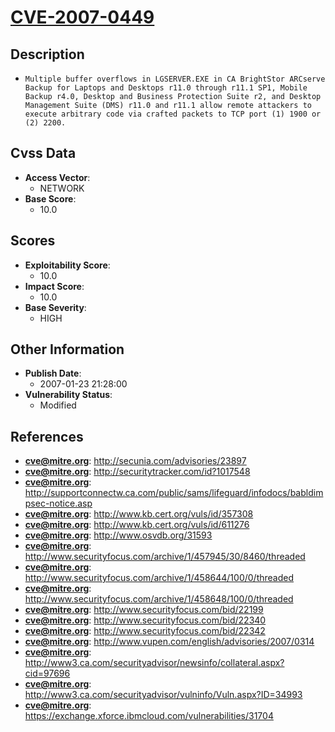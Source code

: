 
# [CVE-2007-0449](https://cve.mitre.org/cgi-bin/cvename.cgi?name=CVE-2007-0449)

## Description

- `Multiple buffer overflows in LGSERVER.EXE in CA BrightStor ARCserve Backup for Laptops and Desktops r11.0 through r11.1 SP1, Mobile Backup r4.0, Desktop and Business Protection Suite r2, and Desktop Management Suite (DMS) r11.0 and r11.1 allow remote attackers to execute arbitrary code via crafted packets to TCP port (1) 1900 or (2) 2200.`

## Cvss Data

- **Access Vector**:
  - NETWORK
- **Base Score**:
  - 10.0

## Scores

- **Exploitability Score**:
  - 10.0
- **Impact Score**:
  - 10.0
- **Base Severity**:
  - HIGH

## Other Information

- **Publish Date**:
  - 2007-01-23 21:28:00
- **Vulnerability Status**:
  - Modified

## References

- **cve@mitre.org**: http://secunia.com/advisories/23897
- **cve@mitre.org**: http://securitytracker.com/id?1017548
- **cve@mitre.org**: http://supportconnectw.ca.com/public/sams/lifeguard/infodocs/babldimpsec-notice.asp
- **cve@mitre.org**: http://www.kb.cert.org/vuls/id/357308
- **cve@mitre.org**: http://www.kb.cert.org/vuls/id/611276
- **cve@mitre.org**: http://www.osvdb.org/31593
- **cve@mitre.org**: http://www.securityfocus.com/archive/1/457945/30/8460/threaded
- **cve@mitre.org**: http://www.securityfocus.com/archive/1/458644/100/0/threaded
- **cve@mitre.org**: http://www.securityfocus.com/archive/1/458648/100/0/threaded
- **cve@mitre.org**: http://www.securityfocus.com/bid/22199
- **cve@mitre.org**: http://www.securityfocus.com/bid/22340
- **cve@mitre.org**: http://www.securityfocus.com/bid/22342
- **cve@mitre.org**: http://www.vupen.com/english/advisories/2007/0314
- **cve@mitre.org**: http://www3.ca.com/securityadvisor/newsinfo/collateral.aspx?cid=97696
- **cve@mitre.org**: http://www3.ca.com/securityadvisor/vulninfo/Vuln.aspx?ID=34993
- **cve@mitre.org**: https://exchange.xforce.ibmcloud.com/vulnerabilities/31704
